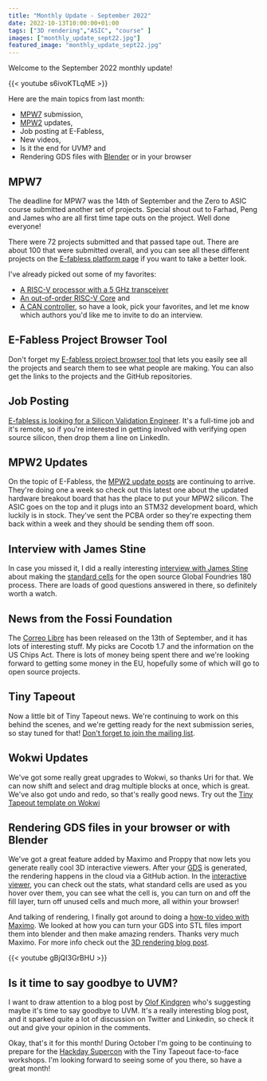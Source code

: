 ```yaml
---
title: "Monthly Update - September 2022"
date: 2022-10-13T10:00:00+01:00
tags: ["3D rendering","ASIC", "course" ]
images: ["monthly_update_sept22.jpg"]
featured_image: "monthly_update_sept22.jpg"
---
```


Welcome to the September 2022 monthly update!

{{< youtube s6ivoKTLqME >}}

Here are the main topics from last month:
* [MPW7](/post/mpw7_submitted/) submission,
* [MPW2](/post/mpw2_submitted/) updates,
* Job posting at E-Fabless,
* New videos,
* Is it the end for UVM? and
* Rendering GDS files with [Blender](https://www.blender.org/) or in your browser

## MPW7
The deadline for MPW7 was the 14th of September and the Zero to ASIC course submitted another set of projects. Special shout out to Farhad, Peng and James who are all first time tape outs on the project. Well done everyone!

There were 72 projects submitted and that passed tape out. There are about 100 that were submitted overall, and you can see all these different projects on the [E-fabless platform page](https://platform.efabless.com/projects/MPW7/) if you want to take a better look.

I've already picked out some of my favorites:
* [A RISC-V processor with a 5 GHz transceiver](https://platform.efabless.com/projects/1163)
* [An out-of-order RISC-V Core](https://platform.efabless.com/projects/1232) and
* [A CAN controller](https://platform.efabless.com/projects/1321),
so have a look, pick your favorites, and let me know which authors you'd like me to invite to do an interview.

## E-Fabless Project Browser Tool
Don't forget my [E-fabless project browser tool](https://github.com/mattvenn/efabless_project_tool/) that lets you easily see all the projects and search them to see what people are making. You can also get the links to the projects and the GitHub repositories.

## Job Posting
[E-fabless is looking for a Silicon Validation Engineer](https://www.linkedin.com/jobs/view/3293645910/?refId=BA5W4wSSRYOP%2FlHyVfboBw%3D%3D). It's a full-time job and it's remote, so if you're interested in getting involved with verifying open source silicon, then drop them a line on LinkedIn.

## MPW2 Updates
On the topic of E-Fabless, the [MPW2 update posts](https://groups.google.com/g/skywater-pdk-announce/c/HelusBBUZ20?pli=1) are continuing to arrive. They're doing one a week so check out this latest one about the updated hardware breakout board that has the place to put your MPW2 silicon. The ASIC goes on the top and it plugs into an STM32 development board, which luckily is in stock. They've sent the PCBA order so they're expecting them back within a week and they should be sending them off soon.

## Interview with James Stine
In case you missed it, I did a really interesting [interview with James Stine](/post/interview-with-james-stine/) about making the [standard cells](/terminology/standardcell/) for the open source Global Foundries 180 process. There are loads of good questions answered in there, so definitely worth a watch.

## News from the Fossi Foundation 
The [Correo Libre](https://www.fossi-foundation.org/2022/09/13/ecl54) has been released on the 13th of September, and it has lots of interesting stuff. My picks are Cocotb 1.7 and the information on the US Chips Act. There is lots of money being spent there and we're looking forward to getting some money in the EU, hopefully some of which will go to open source projects.

## Tiny Tapeout
Now a little bit of Tiny Tapeout news. We're continuing to work on this behind the scenes, and we're getting ready for the next submission series, so stay tuned for that! [Don't forget to join the mailing list](https://mailchi.mp/574276e3c9d7/tinytapeout).

## Wokwi Updates
We've got some really great upgrades to Wokwi, so thanks Uri for that. We can now shift and select and drag multiple blocks at once, which is great. We've also got undo and redo, so that's really good news. Try out the [Tiny Tapeout template on Wokwi](https://wokwi.com/projects/339439899388150354)

## Rendering GDS files in your browser or with Blender
We've got a great feature added by Maximo and Proppy that now lets you generate really cool 3D interactive viewers. After your [GDS](/terminology/gds/) is generated, the rendering happens in the cloud via a GitHub action. In the [interactive viewer](https://mattvenn.github.io/wokwi-verilog-gds-test/viewer/tinytapeout.html), you can check out the stats, what standard cells are used as you hover over them, you can see what the cell is, you can turn on and off the fill layer, turn off unused cells and much more, all within your browser! 

And talking of rendering, I finally got around to doing a [how-to video with Maximo](https://www.youtube.com/watch?v=gBjQI3GrBHU&ab_channel=ZeroToASICCourse). We looked at how you can turn your GDS into STL files import them into blender and then make amazing renders. Thanks very much Maximo. For more info check out the [3D rendering blog post](/post/3Drendering/).

{{< youtube gBjQI3GrBHU >}}

## Is it time to say goodbye to UVM?
I want to draw attention to a blog post by [Olof Kindgren](http://olofkindgren.blogspot.com/2022/10/its-time-to-to-thank-uvm-and-say-goodbye.html) who's suggesting maybe it's time to say goodbye to UVM. It's a really interesting blog post, and it sparked quite a lot of discussion on Twitter and Linkedin, so check it out and give your opinion in the comments.

Okay, that's it for this month! During October I'm going to be continuing to prepare for the [Hackday Supercon](https://hackaday.com/tag/2022-hackaday-supercon/) with the Tiny Tapeout face-to-face workshops. I'm looking forward to seeing some of you there, so have a great month!
